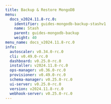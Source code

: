 ```yaml
---
title: Backup & Restore MongoDB
menu:
  docs_v2024.11.8-rc.0:
    identifier: guides-mongodb-backup-stashv1
    name: Stash
    parent: guides-mongodb-backup
    weight: 40
menu_name: docs_v2024.11.8-rc.0
info:
  autoscaler: v0.34.0-rc.0
  cli: v0.49.0-rc.0
  dashboard: v0.25.0-rc.0
  installer: v2024.11.8-rc.0
  ops-manager: v0.36.0-rc.0
  provisioner: v0.49.0-rc.0
  schema-manager: v0.25.0-rc.0
  ui-server: v0.25.0-rc.0
  version: v2024.11.8-rc.0
  webhook-server: v0.25.0-rc.0
---
```


